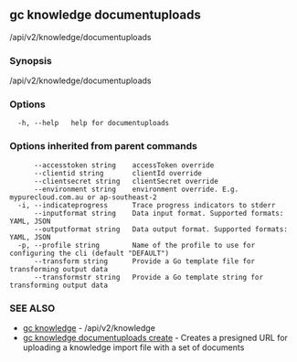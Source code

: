 ## gc knowledge documentuploads

/api/v2/knowledge/documentuploads

### Synopsis

/api/v2/knowledge/documentuploads

### Options

```
  -h, --help   help for documentuploads
```

### Options inherited from parent commands

```
      --accesstoken string    accessToken override
      --clientid string       clientId override
      --clientsecret string   clientSecret override
      --environment string    environment override. E.g. mypurecloud.com.au or ap-southeast-2
  -i, --indicateprogress      Trace progress indicators to stderr
      --inputformat string    Data input format. Supported formats: YAML, JSON
      --outputformat string   Data output format. Supported formats: YAML, JSON
  -p, --profile string        Name of the profile to use for configuring the cli (default "DEFAULT")
      --transform string      Provide a Go template file for transforming output data
      --transformstr string   Provide a Go template string for transforming output data
```

### SEE ALSO

* [gc knowledge](gc_knowledge.html)	 - /api/v2/knowledge
* [gc knowledge documentuploads create](gc_knowledge_documentuploads_create.html)	 - Creates a presigned URL for uploading a knowledge import file with a set of documents


